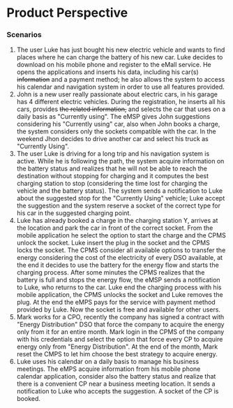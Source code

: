 # Product Perspective

### Scenarios

1. The user Luke has just bought his new electric vehicle and wants to find places where he can charge the battery of his new car. Luke decides to download on his mobile phone and register to the eMall service. He opens the applications and inserts his data, including his car(s) ~~information~~ and a payment method; he also allows the system to access his calendar and navigation system in order to use all features provided.
2. John is a new user really passionate about electric cars, in his garage has 4 different electric vehicles. During the registration, he inserts all his cars, provides ~~the related information,~~ and selects the car that uses on a daily basis as "Currently using". The eMSP gives John suggestions considering his  "Currently using" car, also when John books a charge, the system considers only the sockets compatible with the car. In the weekend Jhon decides to drive another car and select his truck as "Currently Using".
3. The user Luke is driving for a long trip and his navigation system is active. While he is following the path, the system acquire information on the battery status and realizes that he will not be able to reach the destination without stopping for charging and it computes the best charging station to stop (considering the time lost for charging the vehicle and the battery status). The system sends a notification to Luke about the suggested stop for the "Currently Using" vehicle; Luke accept the suggestion and the system reserve a socket of the correct type for his car in the suggested charging point.
4. Luke has already booked a charge in the charging station Y, arrives at the location and park the car in front of the correct socket. From the mobile application he select the option to start the charge and the CPMS unlock the socket. Luke insert the plug in the socket and the CPMS locks the socket. The CPMS consider all available options to transfer the energy considering the cost of the electricity of every DSO available, at the end it decides to use the battery for the energy flow and starts the charging process. After some minutes the CPMS realizes that the battery is full and stops the energy flow, the eMSP sends a notification to Luke, who returns to the car. Luke end the charging process with his mobile application, the CPMS unlocks the socket and Luke removes the plug. At the end the eMPS pays for the service with payment method provided by Luke. Now the socket is free and available for other users.
5. Mark works for a CPO, recently the company has signed a contract with "Energy Distribution" DSO that force the company to acquire the energy only from it for an entire month. Mark login in the CPMS of the company with his credentials and select the option that force every CP to acquire energy only from "Energy Distribution". At the end of the month, Mark reset the CMPS to let him choose the best strategy to acquire energy.
6. Luke uses his calendar on a daily basis to manage his business meetings. The eMPS acquire information from his mobile phone calendar application, consider also the battery status and realize that there is a convenient CP near a business meeting location. It sends a notification to Luke who accepts the suggestion. A socket of the CP is booked.
